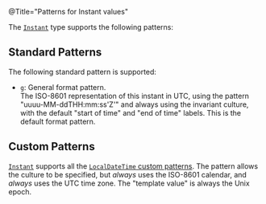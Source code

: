 @Title="Patterns for Instant values"

The [`Instant`](noda-type://NodaTime.Instant) type supports the following patterns:

Standard Patterns
-----------------

The following standard pattern is supported:

- `g`: General format pattern.  
  The ISO-8601 representation of this instant in UTC, using the
  pattern "uuuu-MM-ddTHH:mm:ss'Z'" and always using the invariant culture,
  with the default "start of time" and "end of time" labels.
  This is the default format pattern.

Custom Patterns
---------------

[`Instant`](noda-type://NodaTime.Instant) supports all the [`LocalDateTime` custom patterns](localdatetime-patterns).
The pattern allows the culture to be specified, but *always* uses the ISO-8601 calendar, and *always* uses the UTC
time zone. The "template value" is always the Unix epoch.

